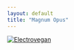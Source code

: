```yaml
---
layout: default
title: "Magnum Opus"
---
```


[![Electrovegan](/spotify/images/electrovegan.png)](https://open.spotify.com/playlist/0MxgeACTPofOJmqq44MStI?si=a733edbfe10e4647)
